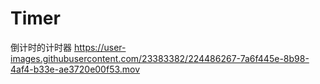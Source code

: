 # Timer
倒计时的计时器
https://user-images.githubusercontent.com/23383382/224486267-7a6f445e-8b98-4af4-b33e-ae3720e00f53.mov

